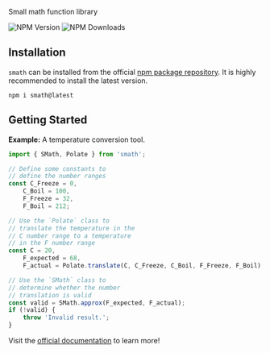 Small math function library

![NPM Version](https://img.shields.io/npm/v/smath)
![NPM Downloads](https://img.shields.io/npm/dt/smath)

## Installation

`smath` can be installed from the official [npm package repository](https://www.npmjs.com/package/smath). It is highly recommended to install the latest version.

```shell
npm i smath@latest
```

## Getting Started

**Example:** A temperature conversion tool.

```js
import { SMath, Polate } from 'smath';

// Define some constants to
// define the number ranges
const C_Freeze = 0,
    C_Boil = 100,
    F_Freeze = 32,
    F_Boil = 212;

// Use the `Polate` class to
// translate the temperature in the
// C number range to a temperature
// in the F number range
const C = 20,
    F_expected = 68,
    F_actual = Polate.translate(C, C_Freeze, C_Boil, F_Freeze, F_Boil);

// Use the `SMath` class to
// determine whether the number
// translation is valid
const valid = SMath.approx(F_expected, F_actual);
if (!valid) {
    throw 'Invalid result.';
}
```

Visit the [official documentation](https://npm.nicfv.com/smath/) to learn more!